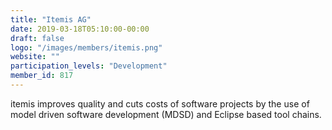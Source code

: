 ```yaml
---
title: "Itemis AG"
date: 2019-03-18T05:10:00-00:00
draft: false
logo: "/images/members/itemis.png"
website: ""
participation_levels: "Development"
member_id: 817
---
```


itemis improves quality and cuts costs of software projects by the use of model driven software development (MDSD) and Eclipse based tool chains.